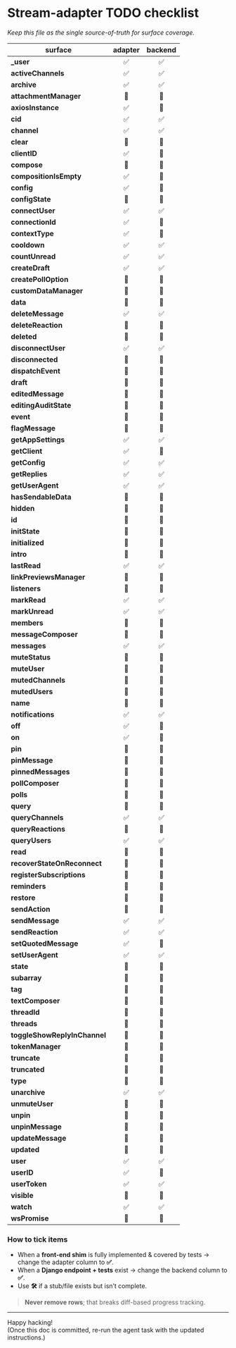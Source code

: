 # Stream-adapter TODO checklist  
_Keep this file as the single source-of-truth for surface coverage._

| surface                                      | adapter | backend |
|----------------------------------------------|:-------:|:-------:|
| **_user**                                    | ✅ | ✅ |
| **activeChannels**                           | ✅ | ✅ |
| **archive**                                  | ✅ | ✅ |
| **attachmentManager**                        | 🔲 | 🔲 |
| **axiosInstance**                            | ✅ | 🔲 |
| **cid**                                      | ✅ | ✅ |
| **channel**                                  | ✅ | ✅ |
| **clear**                                    | 🔲 | 🔲 |
| **clientID**                                 | ✅ | 🔲 |
| **compose**                                  | 🔲 | 🔲 |
| **compositionIsEmpty**                       | ✅ | 🔲 |
| **config**                                   | ✅ | 🔲 |
| **configState**                              | 🔲 | 🔲 |
| **connectUser**                              | ✅ | ✅ |
| **connectionId**                             | ✅ | 🔲 |
| **contextType**                              | ✅ | 🔲 |
| **cooldown**                                 | ✅ | ✅ |
| **countUnread**                              | ✅ | ✅ |
| **createDraft**                              | ✅ | ✅ |
| **createPollOption**                         | 🔲 | 🔲 |
| **customDataManager**                        | 🔲 | 🔲 |
| **data**                                     | 🔲 | 🔲 |
| **deleteMessage**                            | ✅ | ✅ |
| **deleteReaction**                           | 🔲 | 🔲 |
| **deleted**                                  | 🔲 | 🔲 |
| **disconnectUser**                           | ✅ | ✅ |
| **disconnected**                             | 🔲 | 🔲 |
| **dispatchEvent**                            | 🔲 | 🔲 |
| **draft**                                    | 🔲 | 🔲 |
| **editedMessage**                            | 🔲 | 🔲 |
| **editingAuditState**                        | 🔲 | 🔲 |
| **event**                                    | 🔲 | 🔲 |
| **flagMessage**                              | 🔲 | 🔲 |
| **getAppSettings**                           | ✅ | ✅ |
| **getClient**                                | ✅ | 🔲 |
| **getConfig**                                | ✅ | ✅ |
| **getReplies**                               | ✅ | ✅ |
| **getUserAgent**                             | ✅ | ✅ |
| **hasSendableData**                          | 🔲 | 🔲 |
| **hidden**                                   | 🔲 | 🔲 |
| **id**                                       | 🔲 | 🔲 |
| **initState**                                | 🔲 | 🔲 |
| **initialized**                              | 🔲 | 🔲 |
| **intro**                                    | 🔲 | 🔲 |
| **lastRead**                                 | ✅ | ✅ |
| **linkPreviewsManager**                      | 🔲 | 🔲 |
| **listeners**                                | 🔲 | 🔲 |
| **markRead**                                 | ✅ | ✅ |
| **markUnread**                               | ✅ | ✅ |
| **members**                                  | 🔲 | 🔲 |
| **messageComposer**                          | 🔲 | 🔲 |
| **messages**                                 | ✅ | ✅ |
| **muteStatus**                               | 🔲 | 🔲 |
| **muteUser**                                 | 🔲 | 🔲 |
| **mutedChannels**                            | 🔲 | 🔲 |
| **mutedUsers**                               | 🔲 | 🔲 |
| **name**                                     | 🔲 | 🔲 |
| **notifications**                            | ✅ | ✅ |
| **off**                                      | ✅ | 🔲 |
| **on**                                       | ✅ | 🔲 |
| **pin**                                      | 🔲 | 🔲 |
| **pinMessage**                               | 🔲 | 🔲 |
| **pinnedMessages**                           | 🔲 | 🔲 |
| **pollComposer**                             | 🔲 | 🔲 |
| **polls**                                    | 🔲 | 🔲 |
| **query**                                    | 🔲 | 🔲 |
| **queryChannels**                            | ✅ | ✅ |
| **queryReactions**                           | 🔲 | 🔲 |
| **queryUsers**                               | ✅ | ✅ |
| **read**                                     | 🔲 | 🔲 |
| **recoverStateOnReconnect**                  | 🔲 | 🔲 |
| **registerSubscriptions**                    | 🔲 | 🔲 |
| **reminders**                                | 🔲 | 🔲 |
| **restore**                                  | 🔲 | 🔲 |
| **sendAction**                               | 🔲 | 🔲 |
| **sendMessage**                              | ✅ | ✅ |
| **sendReaction**                             | ✅ | ✅ |
| **setQuotedMessage**                         | ✅ | 🔲 |
| **setUserAgent**                             | ✅ | ✅ |
| **state**                                    | 🔲 | 🔲 |
| **subarray**                                 | 🔲 | 🔲 |
| **tag**                                      | 🔲 | 🔲 |
| **textComposer**                             | 🔲 | 🔲 |
| **threadId**                                 | 🔲 | 🔲 |
| **threads**                                  | 🔲 | 🔲 |
| **toggleShowReplyInChannel**                 | 🔲 | 🔲 |
| **tokenManager**                             | 🔲 | 🔲 |
| **truncate**                                 | 🔲 | 🔲 |
| **truncated**                                | 🔲 | 🔲 |
| **type**                                     | 🔲 | 🔲 |
| **unarchive**                                | ✅ | ✅ |
| **unmuteUser**                               | 🔲 | 🔲 |
| **unpin**                                    | 🔲 | 🔲 |
| **unpinMessage**                             | 🔲 | 🔲 |
| **updateMessage**                            | 🔲 | 🔲 |
| **updated**                                  | 🔲 | 🔲 |
| **user**                                     | ✅ | ✅ |
| **userID**                                   | ✅ | 🔲 |
| **userToken**                                | ✅ | ✅ |
| **visible**                                  | 🔲 | 🔲 |
| **watch**                                    | ✅ | ✅ |
| **wsPromise**                                | 🔲 | 🔲 |

### How to tick items
* When a **front-end shim** is fully implemented & covered by tests → change the adapter column to **✅**.
* When a **Django endpoint + tests** exist → change the backend column to **✅**.
* Use **🛠** if a stub/file exists but isn’t complete.

> **Never remove rows**; that breaks diff-based progress tracking.

---

Happy hacking!  
(Once this doc is committed, re-run the agent task with the updated instructions.)
